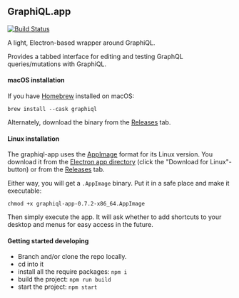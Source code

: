 GraphiQL.app
------------

[![Build Status](https://travis-ci.org/skevy/graphiql-app.svg?branch=master)](https://travis-ci.org/skevy/graphiql-app)

A light, Electron-based wrapper around GraphiQL.

Provides a tabbed interface for editing and testing GraphQL queries/mutations with GraphiQL.

#### macOS installation

If you have [Homebrew](http://brew.sh/) installed on macOS:

```
brew install --cask graphiql
```

Alternately, download the binary from the [Releases](https://github.com/skevy/graphiql-app/releases) tab.

#### Linux installation

The graphiql-app uses the [AppImage](https://appimage.org/) format for its Linux version. You download it from the  [Electron app directory](https://electronjs.org/apps/graphiql) (click the "Download for Linux"-button) or from the [Releases](https://github.com/skevy/graphiql-app/releases) tab.

Either way, you will get a `.AppImage` binary. Put it in a safe place and make it executable:

```
chmod +x graphiql-app-0.7.2-x86_64.AppImage
```

Then simply execute the app. It will ask whether to add shortcuts to your desktop and menus for easy access in the future.

#### Getting started developing

- Branch and/or clone the repo locally.
- cd into it
- install all the require packages: `npm i`
- build the project: `npm run build`
- start the project: `npm start`
